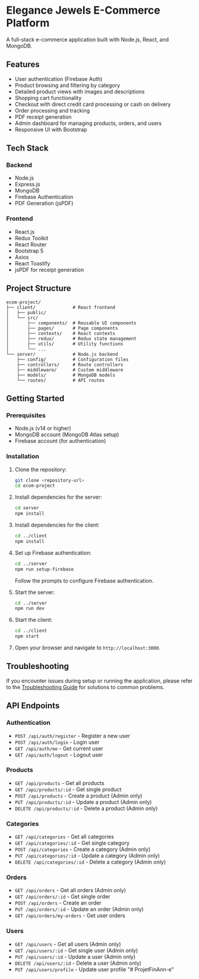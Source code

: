 # Elegance Jewels E-Commerce Platform

A full-stack e-commerce application built with Node.js, React, and MongoDB.

## Features

- User authentication (Firebase Auth)
- Product browsing and filtering by category
- Detailed product views with images and descriptions
- Shopping cart functionality
- Checkout with direct credit card processing or cash on delivery
- Order processing and tracking
- PDF receipt generation
- Admin dashboard for managing products, orders, and users
- Responsive UI with Bootstrap

## Tech Stack

### Backend
- Node.js
- Express.js
- MongoDB
- Firebase Authentication
- PDF Generation (jsPDF)

### Frontend
- React.js
- Redux Toolkit
- React Router
- Bootstrap 5
- Axios
- React Toastify
- jsPDF for receipt generation

## Project Structure

```
ecom-project/
├── client/              # React frontend
│   ├── public/
│   └── src/
│       ├── components/  # Reusable UI components
│       ├── pages/       # Page components
│       ├── contexts/    # React contexts
│       ├── redux/       # Redux state management
│       ├── utils/       # Utility functions
│       └── ...
└── server/              # Node.js backend
    ├── config/          # Configuration files
    ├── controllers/     # Route controllers
    ├── middleware/      # Custom middleware
    ├── models/          # MongoDB models
    └── routes/          # API routes
```

## Getting Started

### Prerequisites

- Node.js (v14 or higher)
- MongoDB account (MongoDB Atlas setup)
- Firebase account (for authentication)

### Installation

1. Clone the repository:
   ```bash
   git clone <repository-url>
   cd ecom-project
   ```

2. Install dependencies for the server:
   ```bash
   cd server
   npm install
   ```

3. Install dependencies for the client:
   ```bash
   cd ../client
   npm install
   ```

4. Set up Firebase authentication:
   ```bash
   cd ../server
   npm run setup-firebase
   ```
   Follow the prompts to configure Firebase authentication.

5. Start the server:
   ```bash
   cd ../server
   npm run dev
   ```

6. Start the client:
   ```bash
   cd ../client
   npm start
   ```

7. Open your browser and navigate to `http://localhost:3000`.

## Troubleshooting

If you encounter issues during setup or running the application, please refer to the [Troubleshooting Guide](TROUBLESHOOTING.md) for solutions to common problems.

## API Endpoints

### Authentication
- `POST /api/auth/register` - Register a new user
- `POST /api/auth/login` - Login user
- `GET /api/auth/me` - Get current user
- `GET /api/auth/logout` - Logout user

### Products
- `GET /api/products` - Get all products
- `GET /api/products/:id` - Get single product
- `POST /api/products` - Create a product (Admin only)
- `PUT /api/products/:id` - Update a product (Admin only)
- `DELETE /api/products/:id` - Delete a product (Admin only)

### Categories
- `GET /api/categories` - Get all categories
- `GET /api/categories/:id` - Get single category
- `POST /api/categories` - Create a category (Admin only)
- `PUT /api/categories/:id` - Update a category (Admin only)
- `DELETE /api/categories/:id` - Delete a category (Admin only)

### Orders
- `GET /api/orders` - Get all orders (Admin only)
- `GET /api/orders/:id` - Get single order
- `POST /api/orders` - Create an order
- `PUT /api/orders/:id` - Update an order (Admin only)
- `GET /api/orders/my-orders` - Get user orders

### Users
- `GET /api/users` - Get all users (Admin only)
- `GET /api/users/:id` - Get single user (Admin only)
- `PUT /api/users/:id` - Update a user (Admin only)
- `DELETE /api/users/:id` - Delete a user (Admin only)
- `PUT /api/users/profile` - Update user profile
"# ProjetFinAnn-e" 
